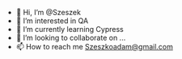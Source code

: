 - 👋 Hi, I’m @Szeszek
- 👀 I’m interested in QA
- 🌱 I’m currently learning Cypress
- 💞️ I’m looking to collaborate on ...
- 📫 How to reach me Szeszkoadam@gmail.com

<!---
Szeszek/Szeszek is a ✨ special ✨ repository because its `README.md` (this file) appears on your GitHub profile.
You can click the Preview link to take a look at your changes.
--->
